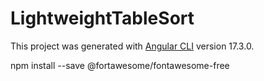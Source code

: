 # LightweightTableSort

This project was generated with [Angular CLI](https://github.com/angular/angular-cli) version 17.3.0.

 npm install --save @fortawesome/fontawesome-free

